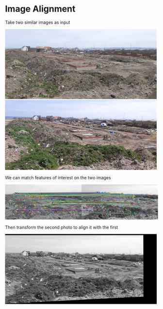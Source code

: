 # Image Alignment

Take two similar images as input

<div>
  <img src="photos/1.jpg" alt="Image 1 of building site" width="500" />
  <img src="photos/2.jpg" alt="Image 2 of building site" width="500" /> 
</div>

We can match features of interest on the two images

![Matched features](output/1-2-matches.jpg)

Then transform the second photo to align it with the first

![Aligned image 2](output/2-aligned.jpg)
